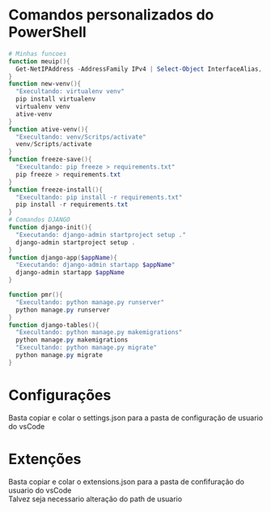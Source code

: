 # Comandos personalizados do PowerShell

```ps1
# Minhas funcoes
function meuip(){  
  Get-NetIPAddress -AddressFamily IPv4 | Select-Object InterfaceAlias, IPAddress, PrefixLength
}
function new-venv(){  
  "Execultando: virtualenv venv"
  pip install virtualenv
  virtualenv venv
  ative-venv
}
function ative-venv(){  
  "Execultando: venv/Scritps/activate"
  venv/Scripts/activate
}
function freeze-save(){  
  "Execultando: pip freeze > requirements.txt"
  pip freeze > requirements.txt
}
function freeze-install(){  
  "Execultando: pip install -r requirements.txt"
  pip install -r requirements.txt
}
# Comandos DJANGO
function django-init(){
  "Executando: django-admin startproject setup ."
  django-admin startproject setup .
}
function django-app($appName){
  "Executando: django-admin startapp $appName"
  django-admin startapp $appName
}

function pmr(){  
  "Execultando: python manage.py runserver"
  python manage.py runserver
}
function django-tables(){
  "Execultando: python manage.py makemigrations"
  python manage.py makemigrations
  "Execultando: python manage.py migrate"
  python manage.py migrate
}

```
# Configurações
Basta copiar e colar o settings.json para a pasta de configuração de usuario do vsCode
# Extenções
Basta copiar e colar o extensions.json para a pasta de confifuração do usuario do vsCode\
Talvez seja necessario alteração do path de usuario